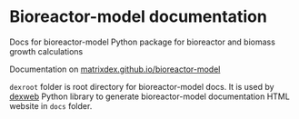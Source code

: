# Bioreactor-model documentation
Docs for bioreactor-model Python package for bioreactor and biomass growth calculations

Documentation on [matrixdex.github.io/bioreactor-model](https://matrixdex.github.io/bioreactor-model)

`dexroot` folder is root directory for bioreactor-model docs. It is used by [dexweb](https://www.github.com/matrixdex/dexweb) Python library to generate bioreactor-model documentation HTML website in `docs` folder.




